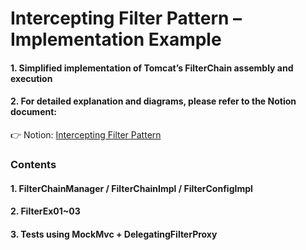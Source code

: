 # Intercepting Filter Pattern – Implementation Example

#### 1. Simplified implementation of Tomcat’s FilterChain assembly and execution
#### 2. For detailed explanation and diagrams, please refer to the Notion document:

👉 Notion: [Intercepting Filter Pattern](https://www.notion.so/01-Intercepting-Filter-Pattern-26ed1253a0888085a88bccb3dbd0e2ad?source=copy_link)

### Contents
#### 1. FilterChainManager / FilterChainImpl / FilterConfigImpl
#### 2. FilterEx01~03
#### 3. Tests using MockMvc + DelegatingFilterProxy